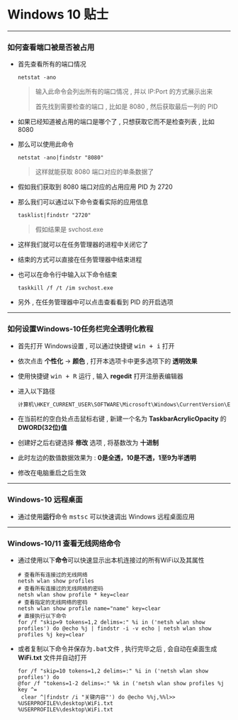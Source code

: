 # Windows 10 贴士

------------------------

### 如何查看端口被是否被占用

* 首先查看所有的端口情况

  ```shell
  netstat -ano
  ```

  > 输入此命令会列出所有的端口情况 , 并以 IP:Port 的方式展示出来
  >
  > 首先找到需要检查的端口 , 比如是 8080 , 然后获取最后一列的 PID

* 如果已经知道被占用的端口是哪个了 , 只想获取它而不是检查列表 , 比如 8080

* 那么可以使用此命令

  ```shell
  netstat -ano|findstr "8080"
  ```

  > 这样就能获取 8080 端口对应的单条数据了

* 假如我们获取到 8080 端口对应的占用应用 PID 为 2720

* 那么我们可以通过以下命令查看实际的应用信息

  ```shell
  tasklist|findstr "2720"
  ```

  > 假如结果是 svchost.exe

* 这样我们就可以在任务管理器的进程中关闭它了

* 结束的方式可以直接在任务管理器中结束进程

* 也可以在命令行中输入以下命令结束

  ```shell
  taskkill /f /t /im svchost.exe
  ```

* 另外 , 在任务管理器中可以点击查看看到 PID 的开启选项

----------------------------

### 如何设置Windows-10任务栏完全透明化教程

* 首先打开 Windows设置 , 可以通过快捷键 <kbd>win + i</kbd> 打开

* 依次点击 **个性化** → **颜色** , 打开本选项卡中更多选项下的 **透明效果** 

* 使用快捷键 <kbd>win + R</kbd> 运行 , 输入 **regedit** 打开注册表编辑器

* 进入以下路径

  ```sh
  计算机\HKEY_CURRENT_USER\SOFTWARE\Microsoft\Windows\CurrentVersion\Explorer\Advanced
  ```

* 在当前栏的空白处点击鼠标右键 , 新建一个名为 **TaskbarAcrylicOpacity** 的 **DWORD(32位)值** 

* 创建好之后右键选择 **修改** 选项 , 将基数改为 **十进制** 

* 此时左边的数值数据效果为 : **0是全透，10是不透，1至9为半透明** 

* 修改在电脑重启之后生效

--------------------

### Windows-10 远程桌面

* 通过使用**运行**命令 <kbd>mstsc</kbd> 可以快速调出 Windows 远程桌面应用

-------------

### Windows-10/11 查看无线网络命令

- 通过使用以下**命令**可以快速显示出本机连接过的所有WiFi以及其属性

  ```shell
  # 查看所有连接过的无线网络
  netsh wlan show profiles
  # 查看所有连接过的无线网络的密码
  netsh wlan show profile * key=clear
  # 查看指定的无线网络的密码
  netsh wlan show profile name="name" key=clear
  # 直接执行以下命令
  for /f "skip=9 tokens=1,2 delims=:" %i in ('netsh wlan show profiles') do @echo %j | findstr -i -v echo | netsh wlan show profiles %j key=clear
  ```

- 或者复制以下命令并保存为<kbd>.bat</kbd>文件 , 执行完毕之后 , 会自动在桌面生成 **WiFi.txt** 文件并自动打开

  ```shell
  for /f "skip=10 tokens=1,2 delims=:" %i in ('netsh wlan show profiles') do 
  @for /f "tokens=1-2 delims=:" %k in ('netsh wlan show profiles %j key ^=
   clear ^|findstr /i "关键内容"') do @echo %%j,%%l>> %USERPROFILE%\desktop\WiFi.txt
  %USERPROFILE%\desktop\WiFi.txt
